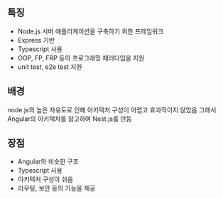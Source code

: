 
## 특징
* Node.js 서버 애플리케이션을 구축하기 위한 프레임워크
* Express 기반
* Typescript 사용
* OOP, FP, FRP 등의 프로그래밍 패러다임을 지원
* unit test, e2e test 지원


## 배경
node.js의 높은 자유도로 인해 아키텍처 구성이 어렵고 효과적이지 않았음
그래서 Angular의 아키텍처를 참고하여 Nest.js를 만듬


## 장점
* Angular와 비슷한 구조
* Typescript 사용
* 아키텍처 구성이 쉬움
* 라우팅, 보안 등의 기능을 제공